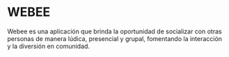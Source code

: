 # WEBEE
Webee es una aplicación que brinda la oportunidad de socializar con otras personas de manera lúdica, presencial y grupal, fomentando la interacción y la diversión en comunidad.

